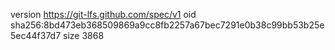 version https://git-lfs.github.com/spec/v1
oid sha256:8bd473eb368509869a9cc8fb2257a67bec7291e0b38c99bb53b25e5ec44f37d7
size 3868
